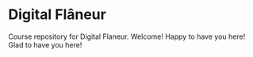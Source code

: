 # Digital Flâneur

Course repository for Digital Flaneur. Welcome! Happy to have you here! Glad to have you here!
